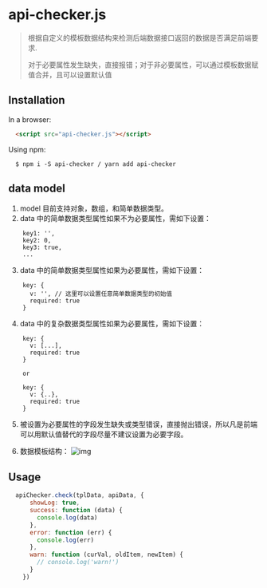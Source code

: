 # api-checker.js

> 根据自定义的模板数据结构来检测后端数据接口返回的数据是否满足前端要求.
> 
> 对于必要属性发生缺失，直接报错；对于非必要属性，可以通过模板数据赋值合并，且可以设置默认值

## Installation

In a browser:

```html
  <script src="api-checker.js"></script>
```

Using npm:

```
  $ npm i -S api-checker / yarn add api-checker
```

## data model
1. model 目前支持对象，数组，和简单数据类型。
2. data 中的简单数据类型属性如果不为必要属性，需如下设置：
```
    key1: '',
    key2: 0,
    key3: true,
    ...
```
3. data 中的简单数据类型属性如果为必要属性，需如下设置：
```
    key: {
      v: '', // 这里可以设置任意简单数据类型的初始值
      required: true
    }
```
4. data 中的复杂数据类型属性如果为必要属性，需如下设置：
```
    key: {
      v: [...],
      required: true
    }

    or

    key: {
      v: {..},
      required: true
    }
```
5. 被设置为必要属性的字段发生缺失或类型错误，直接抛出错误，所以凡是前端可以用默认值替代的字段尽量不建议设置为必要字段。

6. 数据模板结构：
  ![img](https://o4a7cbihz.qnssl.com/cover/0993cfd7-9daf-4a03-8b8b-9a34c8ab331e)

## Usage
```javascript
  apiChecker.check(tplData, apiData, {
      showLog: true,
      success: function (data) {
        console.log(data)
      },
      error: function (err) {
        console.log(err)
      },
      warn: function (curVal, oldItem, newItem) {
        // console.log('warn!')
      }
    })
```
